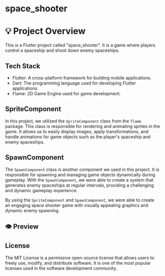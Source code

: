 # space_shooter
# 💡 Project Overview

This is a Flutter project called "space_shooter". It is a game where players control a spaceship and shoot down enemy spaceships.

## Tech Stack

- Flutter: A cross-platform framework for building mobile applications.
- Dart: The programming language used for developing Flutter applications.
- Flame: 2D Game Engine used for game development.

## SpriteComponent

In this project, we utilized the `SpriteComponent` class from the `flame` package. This class is responsible for rendering and animating sprites in the game. It allows us to easily display images, apply transformations, and handle animations for game objects such as the player's spaceship and enemy spaceships.

## SpawnComponent

The `SpawnComponent` class is another component we used in this project. It is responsible for spawning and managing game objects dynamically during gameplay. With the `SpawnComponent`, we were able to create a system that generates enemy spaceships at regular intervals, providing a challenging and dynamic gameplay experience.

By using the `SpriteComponent` and `SpawnComponent`, we were able to create an engaging space shooter game with visually appealing graphics and dynamic enemy spawning.

## 👁️ Preview

## License

The MIT License is a permissive open-source license that allows users to freely use, modify, and distribute software. It is one of the most popular licenses used in the software development community.